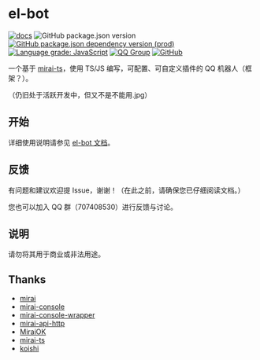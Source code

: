# el-bot

[![docs](https://github.com/ElpsyCN/el-bot-docs/workflows/docs/badge.svg)](https://docs.bot.elpsy.cn/)
![GitHub package.json version](https://img.shields.io/github/package-json/v/ElpsyCN/el-bot)
[![GitHub package.json dependency version (prod)](https://img.shields.io/github/package-json/dependency-version/ElpsyCN/el-bot/mirai-ts)](https://github.com/YunYouJun/mirai-ts)
[![Language grade: JavaScript](https://img.shields.io/lgtm/grade/javascript/g/ElpsyCN/el-bot.svg?logo=lgtm&logoWidth=18)](https://lgtm.com/projects/g/ElpsyCN/el-bot/context:javascript)
[![QQ Group](https://img.shields.io/badge/qq%20group-707408530-12B7F5)](https://shang.qq.com/wpa/qunwpa?idkey=5b0eef3e3256ce23981f3b0aa2457175c66ca9194efd266fd0e9a7dbe43ed653)
[![GitHub](https://img.shields.io/github/license/ElpsyCN/el-bot)](https://github.com/ElpsyCN/el-bot/blob/master/LICENSE)

一个基于 [mirai-ts](https://github.com/YunYouJun/mirai-ts)，使用 TS/JS 编写，可配置、可自定义插件的 QQ 机器人（框架？）。

（仍旧处于活跃开发中，但又不是不能用.jpg）

## 开始

详细使用说明请参见 [el-bot 文档](https://docs.bot.elpsy.cn/js/)。

## 反馈

有问题和建议欢迎提 Issue，谢谢！（在此之前，请确保您已仔细阅读文档。）

您也可以加入 QQ 群（707408530）进行反馈与讨论。

## 说明

请勿将其用于商业或非法用途。

## Thanks

- [mirai](https://github.com/mamoe/mirai)
- [mirai-console](https://github.com/mamoe/mirai-console)
- [mirai-console-wrapper](https://github.com/mamoe/mirai-console-wrapper)
- [mirai-api-http](https://github.com/mamoe/mirai-api-http)
- [MiraiOK](https://github.com/LXY1226/MiraiOK)
- [mirai-ts](https://github.com/YunYouJun/mirai-ts)
- [koishi](https://github.com/koishijs/koishi)
